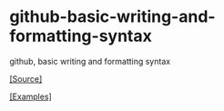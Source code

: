 # github-basic-writing-and-formatting-syntax

github, basic writing and formatting syntax

[[Source]](https://docs.github.com/en/get-started/writing-on-github/getting-started-with-writing-and-formatting-on-github/basic-writing-and-formatting-syntax)

[[Examples]](https://github.com/fefong/markdown_readme/blob/master/README.md)
